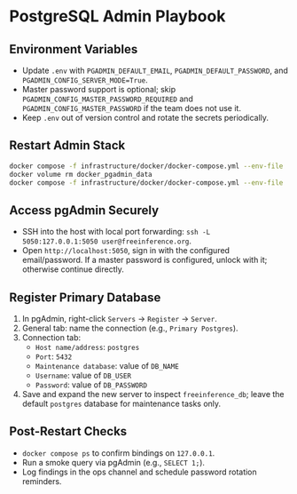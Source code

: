 # PostgreSQL Admin Playbook

## Environment Variables
- Update `.env` with `PGADMIN_DEFAULT_EMAIL`, `PGADMIN_DEFAULT_PASSWORD`, and `PGADMIN_CONFIG_SERVER_MODE=True`.
- Master password support is optional; skip `PGADMIN_CONFIG_MASTER_PASSWORD_REQUIRED` and `PGADMIN_CONFIG_MASTER_PASSWORD` if the team does not use it.
- Keep `.env` out of version control and rotate the secrets periodically.

## Restart Admin Stack
```bash
docker compose -f infrastructure/docker/docker-compose.yml --env-file .env --profile admin down
docker volume rm docker_pgadmin_data
docker compose -f infrastructure/docker/docker-compose.yml --env-file .env --profile admin up -d
```

## Access pgAdmin Securely
- SSH into the host with local port forwarding: `ssh -L 5050:127.0.0.1:5050 user@freeinference.org`.
- Open `http://localhost:5050`, sign in with the configured email/password. If a master password is configured, unlock with it; otherwise continue directly.

## Register Primary Database
1. In pgAdmin, right-click `Servers` → `Register` → `Server`.
2. General tab: name the connection (e.g., `Primary Postgres`).
3. Connection tab:
   - `Host name/address`: `postgres`
   - `Port`: `5432`
   - `Maintenance database`: value of `DB_NAME`
   - `Username`: value of `DB_USER`
   - `Password`: value of `DB_PASSWORD`
4. Save and expand the new server to inspect `freeinference_db`; leave the default `postgres` database for maintenance tasks only.

## Post-Restart Checks
- `docker compose ps` to confirm bindings on `127.0.0.1`.
- Run a smoke query via pgAdmin (e.g., `SELECT 1;`).
- Log findings in the ops channel and schedule password rotation reminders.
